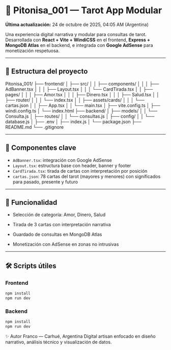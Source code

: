 # 🔮 Pitonisa_001 — Tarot App Modular

**Última actualización:** 24 de octubre de 2025, 04:05 AM (Argentina)

Una experiencia digital narrativa y modular para consultas de tarot. Desarrollada con **React + Vite + WindiCSS** en el frontend, **Express + MongoDB Atlas** en el backend, e integrada con **Google AdSense** para monetización respetuosa.

---

## 📁 Estructura del proyecto
Pitonisa_001/ 
├── frontend/ 
│   ├── src/ 
│   │   ├── components/ 
│   │   │   ├── AdBanner.tsx 
│   │   │   ├── Layout.tsx 
│   │   │   └── CardTirada.tsx 
│   │   ├── pages/ 
│   │   │   ├── Amor.tsx 
│   │   │   ├── Dinero.tsx 
│   │   │   ├── Salud.tsx 
│   │   ├── router/ 
│   │   │   └── index.tsx 
│   │   ├── assets/cards/ 
│   │   │   └── cartas.json 
│   │   ├── App.tsx 
│   │   └── main.tsx 
│   ├── vite.config.ts 
│   ├── windi.config.ts 
│   └── index.html 
├── backend/ 
│   ├── models/ 
│   │   └── Consulta.js 
│   ├── routes/ 
│   │   └── consultas.js 
│   ├── config/ 
│   │   └── database.js 
│   ├── .env 
│   ├── index.js 
│   └── package.json 
├── README.md 
└── .gitignore

---

## 🧩 Componentes clave

- `AdBanner.tsx`: integración con Google AdSense
- `Layout.tsx`: estructura base con header, banner y footer
- `CardTirada.tsx`: tirada de cartas con interpretación por posición
- `cartas.json`: 78 cartas del tarot (mayores y menores) con significados para pasado, presente y futuro

---

## 🔮 Funcionalidad

- Selección de categoría: Amor, Dinero, Salud
- Tirada de 3 cartas con interpretación narrativa

- Guardado de consultas en MongoDB Atlas
- Monetización con AdSense en zonas no intrusivas

---

## 🛠️ Scripts útiles

### Frontend

```bash
npm install
npm run dev

```

### Backend
``` bash
npm install
npm run dev
```
✨ Autor
Franco — Carhué, Argentina
Digital artisan enfocado en diseño narrativo, análisis técnico y visualización de datos.




